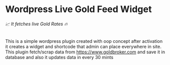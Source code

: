 # Wordpress Live Gold Feed Widget
###### :chart_with_upwards_trend: It fetches live Gold Rates :fire:

This is a simple wordpress plugin created with oop concept after activation it creates a widget and shortcode that admin can place everywhere in site. This plugin fetch/scrap data from https://www.goldbroker.com and save it in database and also it updates data in every 30 mints
